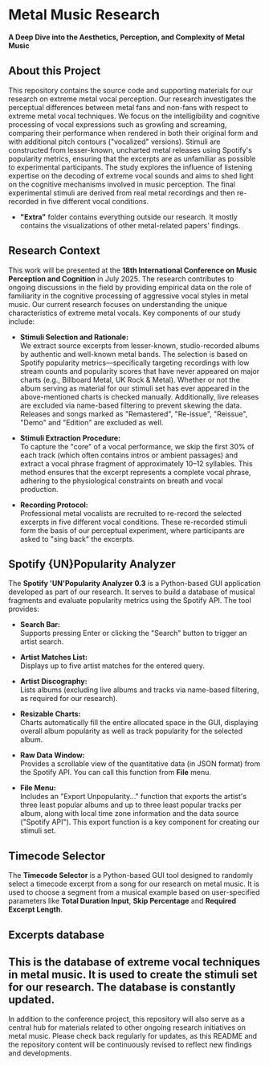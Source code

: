 # Metal Music Research  
**A Deep Dive into the Aesthetics, Perception, and Complexity of Metal Music**

## About this Project  
This repository contains the source code and supporting materials for our research on extreme metal vocal perception. Our research investigates the perceptual differences between metal fans and non-fans with respect to extreme metal vocal techniques. We focus on the intelligibility and cognitive processing of vocal expressions such as growling and screaming, comparing their performance when rendered in both their original form and with additional pitch contours ("vocalized" versions). Stimuli are constructed from lesser-known, uncharted metal releases using Spotify's popularity metrics, ensuring that the excerpts are as unfamiliar as possible to experimental participants. The study explores the influence of listening expertise on the decoding of extreme vocal sounds and aims to shed light on the cognitive mechanisms involved in music perception.
 The final experimental stimuli are derived from real metal recordings and then re-recorded in five different vocal conditions.
- **"Extra"** folder contains everything outside our research. It mostly contains the visualizations of other metal-related papers' findings.

## Research Context  
This work will be presented at the **18th International Conference on Music Perception and Cognition** in July 2025. The research contributes to ongoing discussions in the field by providing empirical data on the role of familiarity in the cognitive processing of aggressive vocal styles in metal music. Our current research focuses on understanding the unique characteristics of extreme metal vocals. Key components of our study include:

- **Stimuli Selection and Rationale:**  
  We extract source excerpts from lesser-known, studio-recorded albums by authentic and well-known metal bands. The selection is based on Spotify popularity metrics—specifically targeting recordings with low stream counts and popularity scores that have never appeared on major charts (e.g., Billboard Metal, UK Rock & Metal). Whether or not the album serving as material for our stimuli set has ever appeared in the above-mentioned charts is checked manually. Additionally, live releases are excluded via name-based filtering to prevent skewing the data. Releases and songs marked as "Remastered", "Re-issue", "Reissue", "Demo" and "Edition" are excluded as well. 

- **Stimuli Extraction Procedure:**  
  To capture the "core" of a vocal performance, we skip the first 30% of each track (which often contains intros or ambient passages) and extract a vocal phrase fragment of approximately 10–12 syllables. This method ensures that the excerpt represents a complete vocal phrase, adhering to the physiological constraints on breath and vocal production.
- **Recording Protocol:**  
  Professional metal vocalists are recruited to re-record the selected excerpts in five different vocal conditions. These re-recorded stimuli form the basis of our perceptual experiment, where participants are asked to "sing back" the excerpts.
## Spotify {UN}Popularity Analyzer  
The **Spotify 'UN'Popularity Analyzer 0.3** is a Python-based GUI application developed as part of our research. It serves to build a database of musical fragments and evaluate popularity metrics using the Spotify API. The tool provides:

- **Search Bar:**  
  Supports pressing Enter or clicking the "Search" button to trigger an artist search.

- **Artist Matches List:**  
  Displays up to five artist matches for the entered query.

- **Artist Discography:**  
  Lists albums (excluding live albums and tracks via name-based filtering, as required for our research).

- **Resizable Charts:**  
  Charts automatically fill the entire allocated space in the GUI, displaying overall album popularity as well as track popularity for the selected album.

- **Raw Data Window:**  
  Provides a scrollable view of the quantitative data (in JSON format) from the Spotify API. You can call this function from **File** menu.

- **File Menu:**  
  Includes an "Export Unpopularity..." function that exports the artist's three least popular albums and up to three least popular tracks per album, along with local time zone information and the data source ("Spotify API"). This export function is a key component for creating our stimuli set.

## Timecode Selector
The **Timecode Selector** is a Python-based GUI tool designed to randomly select a timecode excerpt from a song for our research on metal music. 
It is used to choose a segment from a musical example based on user-specified parameters like **Total Duration Input**, **Skip Percentage** and **Required Excerpt Length**.

## Excerpts database
This is the database of extreme vocal techniques in metal music. It is used to create the stimuli set for our research. The database is constantly updated.
---
In addition to the conference project, this repository will also serve as a central hub for materials related to other ongoing research initiatives on metal music. Please check back regularly for updates, as this README and the repository content will be continuously revised to reflect new findings and developments.